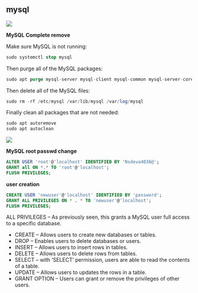## mysql


![](https://camo.githubusercontent.com/76109812f3127b0f86940373897b04ac8943cb3c0f057f90046444480f61bafd/68747470733a2f2f692e696d6775722e636f6d2f77617856496d762e706e67)

**MySQL Complete remove**

Make sure MySQL is not running:

```sql
sudo systemctl stop mysql
```
Then purge all of the MySQL packages:

```sql
sudo apt purge mysql-server mysql-client mysql-common mysql-server-core-* mysql-client-core-*
```
Then delete all of the MySQL files:

```sql
sudo rm -rf /etc/mysql /var/lib/mysql /var/log/mysql
```
Finally clean all packages that are not needed:

```sql
sudo apt autoremove
sudo apt autoclean
```

![](https://camo.githubusercontent.com/76109812f3127b0f86940373897b04ac8943cb3c0f057f90046444480f61bafd/68747470733a2f2f692e696d6775722e636f6d2f77617856496d762e706e67)

**MySQL root passwd change**

```sql
ALTER USER 'root'@'localhost' IDENTIFIED BY 'Nsdeva4036@';
GRANT all ON *.* TO 'root'@'localhost';
FLUSH PRIVILEGES;
```

**user creation**

```sql
CREATE USER 'newuser'@'localhost' IDENTIFIED BY 'password';
GRANT ALL PRIVILEGES ON * . * TO 'newuser'@'localhost';
FLUSH PRIVILEGES;
```

 ALL PRIVILEGES – As previously seen, this grants a MySQL user full access to a specific database.
 * CREATE – Allows users to create new databases or tables.
 * DROP – Enables users to delete databases or users.
 * INSERT – Allows users to insert rows in tables.
 * DELETE – Allows users to delete rows from tables.
 * SELECT – with ‘SELECT’ permission, users are able to read the contents of a table.
 * UPDATE – Allows users to updates the rows in a table.
 * GRANT OPTION – Users can grant or remove the privileges of other users.


